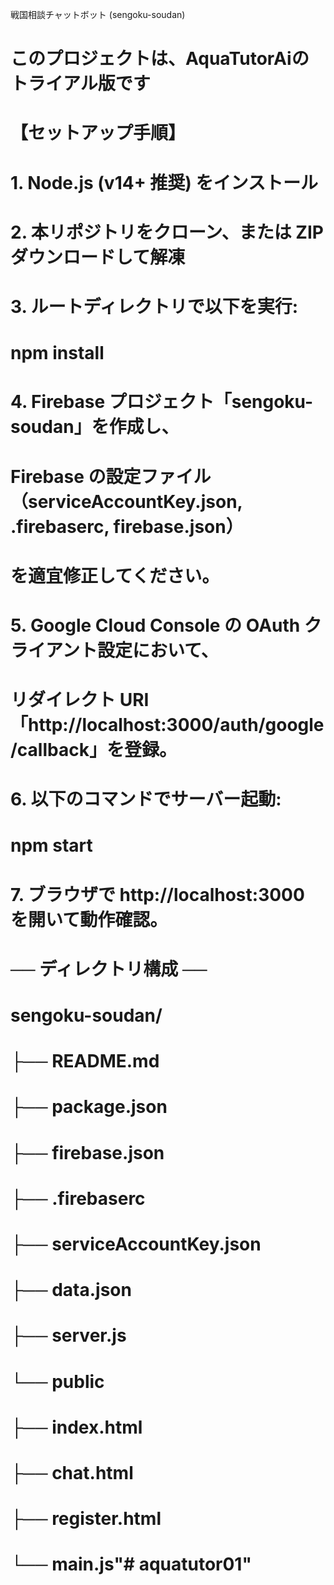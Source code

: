 戦国相談チャットボット (sengoku-soudan)
#
# このプロジェクトは、AquaTutorAiのトライアル版です

#
# 【セットアップ手順】
# 1. Node.js (v14+ 推奨) をインストール
# 2. 本リポジトリをクローン、または ZIP ダウンロードして解凍
# 3. ルートディレクトリで以下を実行:
#      npm install
# 4. Firebase プロジェクト「sengoku-soudan」を作成し、
#    Firebase の設定ファイル（serviceAccountKey.json, .firebaserc, firebase.json）
#    を適宜修正してください。
# 5. Google Cloud Console の OAuth クライアント設定において、
#    リダイレクト URI 「http://localhost:3000/auth/google/callback」を登録。
# 6. 以下のコマンドでサーバー起動:
#      npm start
# 7. ブラウザで http://localhost:3000 を開いて動作確認。
#
# ── ディレクトリ構成 ──
# sengoku-soudan/
# ├── README.md
# ├── package.json
# ├── firebase.json
# ├── .firebaserc
# ├── serviceAccountKey.json
# ├── data.json
# ├── server.js
# └── public
#     ├── index.html
#     ├── chat.html
#     ├── register.html
#     └── main.js"# aquatutor01" 
